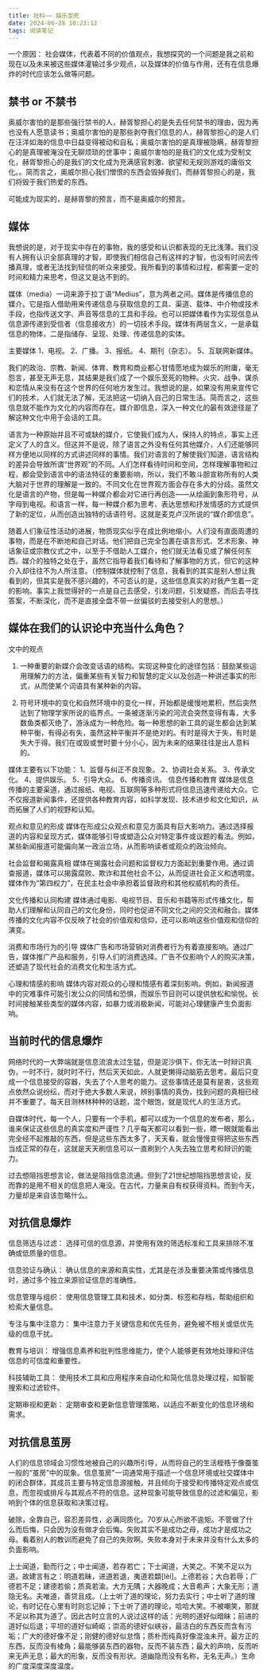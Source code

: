```yaml
---
title: 社科—— 娱乐至死
date: 2024-06-28 10:23:12
tags: 阅读笔记
---
```


一个原因： 社会媒体，代表着不同的价值观点，我想探究的一个问题是我之前和现在以及未来被这些媒体灌输过多少观点，以及媒体的价值与作用，还有在信息爆炸的时代应该怎么做等问题。

## 禁书 or 不禁书

奥威尔害怕的是那些强行禁书的人，赫胥黎担心的是失去任何禁书的理由，因为再也没有人愿意读书；奥威尔害怕的是那些剥夺我们信息的人，赫胥黎担心的是人们在汪洋如海的信息中日益变得被动和自私；奥威尔害怕的是真理被隐瞒，赫胥黎担心的是真理被淹没在无聊烦琐的世事中；奥威尔害怕的是我们的文化成为受制文化，赫胥黎担心的是我们的文化成为充满感官刺激、欲望和无规则游戏的庸俗文化。。简而言之，奥威尔担心我们憎恨的东西会毁掉我们，而赫胥黎担心的是，我们将毁于我们热爱的东西。

可能成为现实的，是赫胥黎的预言，而不是奥威尔的预言。

## 媒体
我想说的是，对于现实中存在的事物，我的感受和认识都表现的无比浅薄。我们没有人拥有认识全部真理的才智，即使我们相信自己有这样的才智，也没有时间去传播真理，或者无法找到轻信的听众来接受。我所看到的事情和过程，都需要一定的时间和精力来思考，但这又是达不到的。

媒体（media）一词来源于拉丁语“Medius”，意为两者之间。媒体是传播信息的媒介。它是指人借助用来传递信息与获取信息的工具、渠道、载体、中介物或技术手段，也指传送文字、声音等信息的工具和手段。也可以把媒体看作为实现信息从信息源传递到受信者（信息接收方）的一切技术手段。媒体有两层含义，一是承载信息的物体，二是指储存、呈现、处理、传递信息的实体。

主要媒体
1、电视。
2、广播。
3、报纸。
4、期刊（杂志）。
5、互联网新媒体。

我们的政治、宗教、新闻、体育、教育和商业都心甘情愿地成为娱乐的附庸，毫无怨言，甚至无声无息，其结果是我们成了一个娱乐至死的物种。火灾、战争、谋杀和恋情从来没有在这个世界的任何地方发生过。我想说的是，如果没有用来宣传它们的技术，人们就无法了解，无法把这一切纳入自己的日常生活。简而言之，这些信息就不能作为文化的内容而存在。媒介即信息，深入一种文化的最有效途径是了解这种文化中用于会话的工具。

语言为一种原始并且不可或缺的媒介，它使我们成为人，保持人的特点，事实上还定义了人的含义。但这并不是说，除了语言之外没有任何其他媒介，人们还能够同样方便地以同样的方式讲述同样的事情。我们对语言的了解使我们知道，语言结构的差异会导致所谓“世界观”的不同。人们怎样看待时间和空间，怎样理解事物和过程，都会受到语言中的语法特征的重要影响，所以，我们不敢斗胆宣称所有的人类大脑对于世界的理解是一致的。不同文化在世界观方面会存在多大的分歧。虽然文化是语言的产物，但是每一种媒介都会对它进行再创造——从绘画到象形符号，从字母到电视。和语言一样，每一种媒介都为思考、表达思想和抒发情感的方式提供了新的定位，从而创造出独特的话语符号。这就是麦克卢汉所说的“媒介即信息”。

随着人们象征性活动的进展，物质现实似乎在成比例地缩小。人们没有直面周遭的事物，而是在不断地和自己对话。他们把自己完全包裹在语言形式、艺术形象、神话象征或宗教仪式之中，以至于不借助人工媒介，他们就无法看见或了解任何东西。媒介的独特之处在于，虽然它指导着我们看待和了解事物的方式，但它的这种介入却往往不为人所注意。（控制媒体就控制了信息，我看到的其实是别人想让我看到的，但其实是我不感兴趣的，不可否认的是，这些信息真实的对我产生着一定的影响。事实上我觉得好的一点是自己去感受，引发问题，引发疑惑，而后去寻找答案，不断深化，而不是直接全盘不带一丝偏驳的去接受别人的思想。）

## 媒体在我们的认识论中充当什么角色？

文中的观点
1. 一种重要的新媒介会改变话语的结构。实现这种变化的途径包括：鼓励某些运用理解力的方法，偏重某些有关智力和智慧的定义以及创造一种讲述事实的形式，从而使某个词语具有某种新的内容。

2. 符号环境中的变化和自然环境中的变化一样，开始都是缓慢地累积，然后突然达到了物理学家所说的临界点。一条被逐渐污染的河流会突然变得有毒，大多数鱼类都灭绝了，游泳成为一种危险。每一种思想的新工具的诞生都会达到某种平衡，有得必有失，虽然这种平衡并不是绝对的。有时是得大于失，有时是失大于得。我们在或毁或誉时要十分小心，因为未来的结果往往是出人意料的。

媒体主要有以下功能： 1、监督与纠正不良现象。 2、协调社会关系。 3、传承文化。 4、提供娱乐。 5、引导大众。 6、传播资讯。
信息传播和教育
媒体是信息传播的主要渠道，通过报纸、电视、互联网等多种形式将信息迅速传递给大众。它不仅报道新闻事件，还提供各种教育内容，如科学发现、技术进步和文化知识，从而拓展了人们的视野和认知。

观点和意见的形成
媒体在形成公众观点和意见方面具有巨大影响力。通过选择报道的内容和呈现方式，媒体能够引导或塑造公众对特定事件或议题的看法。例如，某些新闻报道可能偏向某一政治立场，从而影响读者或观众的政治倾向。

社会监督和揭露真相
媒体在揭露社会问题和监督权力方面起到重要作用。通过调查报道，媒体可以揭露腐败、欺诈和其他社会不公，从而促进社会正义和透明度。媒体作为“第四权力”，在民主社会中承担着监督政府和其他权威机构的责任。

文化传播和认同构建
媒体通过电影、电视节目、音乐和书籍等形式传播文化，帮助人们理解和认同自己的文化身份，同时也促进不同文化之间的交流和融合。媒体传播的文化内容不仅反映了社会的价值观和信仰，还可以影响这些价值观和信仰的演变。

消费和市场行为的引导
媒体广告和市场营销对消费者行为有着直接影响。通过广告，媒体推广产品和服务，引导人们的消费选择。广告不仅影响个人的购买决策，还塑造了现代社会的消费文化和生活方式。

心理和情感的影响
媒体内容对观众的心理和情感有着深刻影响。例如，新闻报道中的灾难事件可能引发公众的同情和恐惧，而娱乐节目则可以提供放松和愉悦。长时间接触某些类型的媒体内容，如暴力或消极新闻，可能对心理健康产生负面影响。

## 当前时代的信息爆炸
网络时代的一大弊端就是信息流浪太过生猛，但是泥沙俱下，你无法一时辩识真伪，一时不行，就时时不行，然后天天如此，人就更懒得动脑筋去思考。最后只变成一个信息接受的容器，失去了个人思考的能力。这些事情还是莫有是衷，这些观点依然众说纷纭，而对于绝大多数人来说，辨别事情的真伪，找到问题的真相已经并不重要了。每天目测林林种种的话题，混个眼饱，就是现代人的生活方式。

自媒体时代，每一个人，只要有一个手机，都可以成为一个信息的发布者，那么，谁来保证这些信息的真实度和严谨性？几乎每天都可以看到一些，瞟一眼就能看出完全经不起推敲的东西，但是这些东西太多了，天天看，就会慢慢变得把这些东西当成正常的存在，这就是天天刷信息可以一直刷到个人失去独立思考和辩识的能力。

过去想阻挡思想言论，做法是阻挡信息流通。但到了21世纪想阻挡思想言论，反而靠的是用不相关的信息把人淹没。在古代，力量来自有权获得资料。而到今天，力量却是来自该忽略什么。

## 对抗信息爆炸

信息筛选与过滤： 选择可信的信息源，并使用有效的筛选标准和工具来排除不准确或低质量的信息。

信息验证与确认： 确认信息的来源和真实性，尤其是在涉及重要决策或传播信息时，通过多个独立来源验证信息的准确性。

信息管理与组织： 使用信息管理工具和技术，如分类、标签和存档，帮助组织和检索大量信息。

专注与集中注意力： 集中注意力于关键信息和优先任务，避免被不相关或低优先级的信息干扰。

教育与培训： 增强信息素养和批判性思维能力，使个人能够更有效地处理和评估信息的可信度和重要性。

科技辅助工具： 使用技术工具和应用程序来自动化和简化信息处理过程，如智能搜索和过滤软件。

定期审视和更新： 定期审查和更新信息管理策略，以适应不断变化的信息环境和需求。

## 对抗信息茧房

人们的信息领域会习惯性地被自己的兴趣所引导，从而将自己的生活桎梏于像蚕茧一般的“茧房”中的现象。信息茧房"一词通常用于描述一个信息环境或社交媒体中的闭合群体，其成员主要与特定信息源接触，并且倾向于接受和传播特定观点或信息，而忽视或排斥与其观点不符的信息。这种现象可能导致信息的过滤和偏见，影响到个体的信息获取和决策过程。

破除，全靠自己，容忍差异性，必满同质化。70岁从心所欲不逾矩。不管做了什么而后悔，只会因为没有做才会后悔。失败其实不是成功之母，成功才是成功之母。看着别人的教训而避免了自己的失败啊。失败本身对于未来并没有什么太多的负面影响。

上士闻道，勤而行之；中士闻道，若存若亡；下士闻道，大笑之。不笑不足以为道。故建言有之：明道若昧，进道若退，夷道若纇[lèi]。上德若谷；大白若辱；广德若不足；建德若偷；质真若渝。大方无隅；大器晚成；大音希声；大象无形；道隐无名。夫唯道，善贷且成。（上士听了道的理论，努力去实行；中士听了道的理论，有时记在心里有时则忘记掉；下士听了道的理论，哈哈大笑。不被嘲笑，那就不足以称其为道了。因此古时立言的人说过这样的话：光明的道好似暗昧；前进的道好似后退；平坦的道好似崎岖；崇高的德好似峡谷，最洁白的东西反而含有污垢；广大的德好像不足；刚健的德好似怠惰；质朴而纯真好像混浊未开。最方正的东西，反而没有棱角；最能够装东西的器物，反而不装东西；最大的声响，反而听来无声无息；最大的形象，反而没有形状。道幽隐而没有名称，无名无声。）生命的广度深度深度温度。
